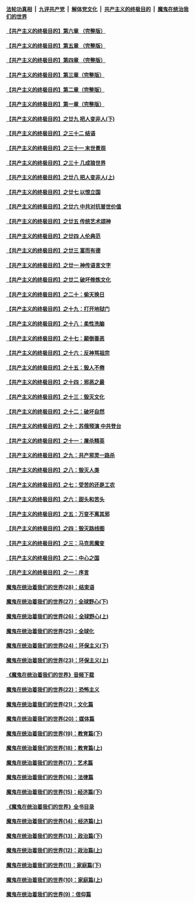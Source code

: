 ####  [法轮功真相](../../../../basic/blob/master/README.md?t=12121800) &nbsp;|&nbsp; [九评共产党](../../../../9ping.md/blob/master/README.md?t=12121800) &nbsp;|&nbsp; [解体党文化](../../../../jtdwh.md/blob/master/README.md?t=12121800)  &nbsp;|&nbsp; [共产主义的终极目的](../../../../gczydzjmd.md/blob/master/README.md?t=12121800) &nbsp;|&nbsp; [魔鬼在统治我们的世界](../../../../mgztzwmdsj.md/blob/master/README.md?t=12121800) 

#### [【共产主义的终极目的】第六章 （完整版）](../pages/nsc422/n11428913.md?t=12121800) 

#### [【共产主义的终极目的】第五章 （完整版）](../pages/nsc422/n11428912.md?t=12121800) 

#### [【共产主义的终极目的】第四章 （完整版）](../pages/nsc422/n11428907.md?t=12121800) 

#### [【共产主义的终极目的】第三章（完整版）](../pages/nsc422/n11428848.md?t=12121800) 

#### [【共产主义的终极目的】第二章（完整版）](../pages/nsc422/n11428831.md?t=12121800) 

#### [【共产主义的终极目的】第一章（完整版）](../pages/nsc422/n11417651.md?t=12121800) 

#### [【共产主义的终极目的】之廿九 把人变非人(下)](../pages/nsc422/n11344140.md?t=12121800) 

#### [【共产主义的终极目的】之三十二 结语](../pages/nsc422/n11360535.md?t=12121800) 

#### [【共产主义的终极目的】之三十一 末世景观](../pages/nsc422/n11351129.md?t=12121800) 

#### [【共产主义的终极目的】之三十 几成狼世界](../pages/nsc422/n11348280.md?t=12121800) 

#### [【共产主义的终极目的】之廿八 把人变非人(上)](../pages/nsc422/n11340492.md?t=12121800) 

#### [【共产主义的终极目的】之廿七 以恨立国](../pages/nsc422/n11336944.md?t=12121800) 

#### [【共产主义的终极目的】之廿六 中共对抗普世价值](../pages/nsc422/n11324785.md?t=12121800) 

#### [【共产主义的终极目的】之廿五 传统艺术颂神](../pages/nsc422/n11296396.md?t=12121800) 

#### [【共产主义的终极目的】之廿四 人伦典范](../pages/nsc422/n11296397.md?t=12121800) 

#### [【共产主义的终极目的】之廿三 富而有德](../pages/nsc422/n11283598.md?t=12121800) 

#### [【共产主义的终极目的】之廿一 神传语言文字](../pages/nsc422/n11263265.md?t=12121800) 

#### [【共产主义的终极目的】之廿二 破坏修炼文化](../pages/nsc422/n11245728.md?t=12121800) 

#### [【共产主义的终极目的】之二十：偷天换日](../pages/nsc422/n11238846.md?t=12121800) 

#### [【共产主义的终极目的】之十九：打开地狱门](../pages/nsc422/n11206376.md?t=12121800) 

#### [【共产主义的终极目的】之十八：柔性洗脑](../pages/nsc422/n11199994.md?t=12121800) 

#### [【共产主义的终极目的】之十七：颠倒善恶](../pages/nsc422/n11179782.md?t=12121800) 

#### [【共产主义的终极目的】之十六：反神骂祖宗](../pages/nsc422/n11166798.md?t=12121800) 

#### [【共产主义的终极目的】之十五：毁人不倦](../pages/nsc422/n11166792.md?t=12121800) 

#### [【共产主义的终极目的】之十四：邪恶之最](../pages/nsc422/n11150249.md?t=12121800) 

#### [【共产主义的终极目的】之十三：毁灭文化](../pages/nsc422/n11135227.md?t=12121800) 

#### [【共产主义的终极目的】之十二：破坏自然](../pages/nsc422/n11135214.md?t=12121800) 

#### [【共产主义的终极目的】之十：苏俄预演 中共登台](../pages/nsc422/n11118424.md?t=12121800) 

#### [【共产主义的终极目的】之十一：屠杀精英](../pages/nsc422/n11118442.md?t=12121800) 

#### [【共产主义的终极目的】之九：共产邪灵一路杀](../pages/nsc422/n11114139.md?t=12121800) 

#### [【共产主义的终极目的】之八：毁灭人类](../pages/nsc422/n11108503.md?t=12121800) 

#### [【共产主义的终极目的】之七：受苦的还是工农](../pages/nsc422/n11101809.md?t=12121800) 

#### [【共产主义的终极目的】之六：甜头和苦头](../pages/nsc422/n11096971.md?t=12121800) 

#### [【共产主义的终极目的】之五：万变不离其邪](../pages/nsc422/n11091285.md?t=12121800) 

#### [【共产主义的终极目的】之四：毁灭路线图](../pages/nsc422/n11086284.md?t=12121800) 

#### [【共产主义的终极目的】之三：马克思魔变](../pages/nsc422/n11061941.md?t=12121800) 

#### [【共产主义的终极目的】之二：中心之国](../pages/nsc422/n11047728.md?t=12121800) 

#### [【共产主义的终极目的】之一：序言](../pages/nsc422/n11086077.md?t=12121800) 

#### [魔鬼在统治着我们的世界(28)：结束语](../pages/nsc422/n10936246.md?t=12121800) 

#### [魔鬼在统治着我们的世界(27)：全球野心(下)](../pages/nsc422/n10928319.md?t=12121800) 

#### [魔鬼在统治着我们的世界(26)：全球野心(上)](../pages/nsc422/n10900318.md?t=12121800) 

#### [魔鬼在统治着我们的世界(25)：全球化](../pages/nsc422/n10788205.md?t=12121800) 

#### [魔鬼在统治着我们的世界(24)：环保主义(下)](../pages/nsc422/n10695307.md?t=12121800) 

#### [魔鬼在统治着我们的世界(23)：环保主义(上)](../pages/nsc422/n10688613.md?t=12121800) 

#### [《魔鬼在统治着我们的世界》音频下载](../pages/nsc422/n10635553.md?t=12121800) 

#### [魔鬼在统治着我们的世界(22)：恐怖主义](../pages/nsc422/n10614727.md?t=12121800) 

#### [魔鬼在统治着我们的世界(21)：文化篇](../pages/nsc422/n10597706.md?t=12121800) 

#### [魔鬼在统治着我们的世界(20)：媒体篇](../pages/nsc422/n10586579.md?t=12121800) 

#### [魔鬼在统治着我们的世界(19)：教育篇(下)](../pages/nsc422/n10564808.md?t=12121800) 

#### [魔鬼在统治着我们的世界(18)：教育篇(上)](../pages/nsc422/n10526970.md?t=12121800) 

#### [魔鬼在统治着我们的世界(17)：艺术篇](../pages/nsc422/n10499093.md?t=12121800) 

#### [魔鬼在统治着我们的世界(16)：法律篇](../pages/nsc422/n10485969.md?t=12121800) 

#### [魔鬼在统治着我们的世界(15)：经济篇(下)](../pages/nsc422/n10469975.md?t=12121800) 

#### [《魔鬼在统治着我们的世界》全书目录](../pages/nsc422/n10464261.md?t=12121800) 

#### [魔鬼在统治着我们的世界(14)：经济篇(上)](../pages/nsc422/n10457370.md?t=12121800) 

#### [魔鬼在统治着我们的世界(13)：政治篇(下)](../pages/nsc422/n10448270.md?t=12121800) 

#### [魔鬼在统治着我们的世界(12)：政治篇(上)](../pages/nsc422/n10444576.md?t=12121800) 

#### [魔鬼在统治着我们的世界(11)：家庭篇(下)](../pages/nsc422/n10440961.md?t=12121800) 

#### [魔鬼在统治着我们的世界(10)：家庭篇(上)](../pages/nsc422/n10435448.md?t=12121800) 

#### [魔鬼在统治着我们的世界(9)：信仰篇](../pages/nsc422/n10432159.md?t=12121800) 

